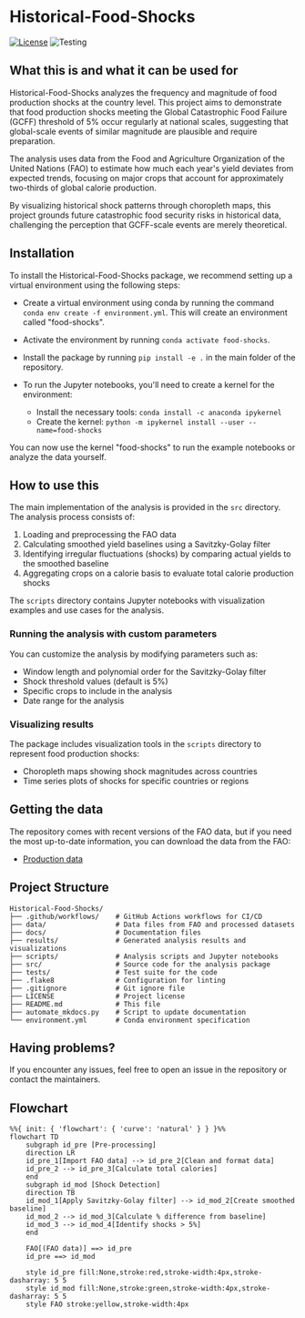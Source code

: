 # Historical-Food-Shocks

[![License](https://img.shields.io/badge/License-Apache_2.0-blue.svg)](https://opensource.org/licenses/Apache-2.0) ![Testing](https://github.com/allfed/Historical-Food-Shocks/actions/workflows/testing.yml/badge.svg)

## What this is and what it can be used for

Historical-Food-Shocks analyzes the frequency and magnitude of food production shocks at the country level. This project aims to demonstrate that food production shocks meeting the Global Catastrophic Food Failure (GCFF) threshold of 5% occur regularly at national scales, suggesting that global-scale events of similar magnitude are plausible and require preparation.

The analysis uses data from the Food and Agriculture Organization of the United Nations (FAO) to estimate how much each year's yield deviates from expected trends, focusing on major crops that account for approximately two-thirds of global calorie production.

By visualizing historical shock patterns through choropleth maps, this project grounds future catastrophic food security risks in historical data, challenging the perception that GCFF-scale events are merely theoretical.

## Installation

To install the Historical-Food-Shocks package, we recommend setting up a virtual environment using the following steps:

* Create a virtual environment using conda by running the command `conda env create -f environment.yml`. This will create an environment called "food-shocks".

* Activate the environment by running `conda activate food-shocks`.

* Install the package by running `pip install -e .` in the main folder of the repository.

* To run the Jupyter notebooks, you'll need to create a kernel for the environment:
  - Install the necessary tools: `conda install -c anaconda ipykernel`
  - Create the kernel: `python -m ipykernel install --user --name=food-shocks`

You can now use the kernel "food-shocks" to run the example notebooks or analyze the data yourself.

## How to use this

The main implementation of the analysis is provided in the `src` directory. The analysis process consists of:

1. Loading and preprocessing the FAO data
2. Calculating smoothed yield baselines using a Savitzky-Golay filter
3. Identifying irregular fluctuations (shocks) by comparing actual yields to the smoothed baseline
4. Aggregating crops on a calorie basis to evaluate total calorie production shocks

The `scripts` directory contains Jupyter notebooks with visualization examples and use cases for the analysis.

### Running the analysis with custom parameters

You can customize the analysis by modifying parameters such as:

- Window length and polynomial order for the Savitzky-Golay filter
- Shock threshold values (default is 5%)
- Specific crops to include in the analysis
- Date range for the analysis

### Visualizing results

The package includes visualization tools in the `scripts` directory to represent food production shocks:

- Choropleth maps showing shock magnitudes across countries
- Time series plots of shocks for specific countries or regions

## Getting the data

The repository comes with recent versions of the FAO data, but if you need the most up-to-date information, you can download the data from the FAO:
- [Production data](http://www.fao.org/faostat/en/#data/QC)

## Project Structure

```
Historical-Food-Shocks/
├── .github/workflows/    # GitHub Actions workflows for CI/CD
├── data/                 # Data files from FAO and processed datasets
├── docs/                 # Documentation files
├── results/              # Generated analysis results and visualizations
├── scripts/              # Analysis scripts and Jupyter notebooks
├── src/                  # Source code for the analysis package
├── tests/                # Test suite for the code
├── .flake8               # Configuration for linting
├── .gitignore            # Git ignore file
├── LICENSE               # Project license
├── README.md             # This file
├── automate_mkdocs.py    # Script to update documentation
└── environment.yml       # Conda environment specification
```

## Having problems?

If you encounter any issues, feel free to open an issue in the repository or contact the maintainers.

## Flowchart

```mermaid
%%{ init: { 'flowchart': { 'curve': 'natural' } } }%%
flowchart TD
    subgraph id_pre [Pre-processing]
    direction LR
    id_pre_1[Import FAO data] --> id_pre_2[Clean and format data]
    id_pre_2 --> id_pre_3[Calculate total calories]
    end
    subgraph id_mod [Shock Detection]
    direction TB
    id_mod_1[Apply Savitzky-Golay filter] --> id_mod_2[Create smoothed baseline]
    id_mod_2 --> id_mod_3[Calculate % difference from baseline]
    id_mod_3 --> id_mod_4[Identify shocks > 5%]
    end
    
    FAO[(FAO data)] ==> id_pre
    id_pre ==> id_mod

    style id_pre fill:None,stroke:red,stroke-width:4px,stroke-dasharray: 5 5
    style id_mod fill:None,stroke:green,stroke-width:4px,stroke-dasharray: 5 5
    style FAO stroke:yellow,stroke-width:4px
```
